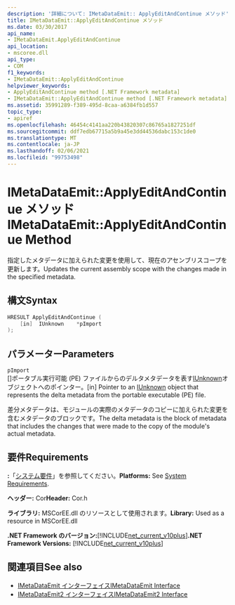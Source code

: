 ```yaml
---
description: '詳細について: IMetaDataEmit:: ApplyEditAndContinue メソッド'
title: IMetaDataEmit::ApplyEditAndContinue メソッド
ms.date: 03/30/2017
api_name:
- IMetaDataEmit.ApplyEditAndContinue
api_location:
- mscoree.dll
api_type:
- COM
f1_keywords:
- IMetaDataEmit::ApplyEditAndContinue
helpviewer_keywords:
- ApplyEditAndContinue method [.NET Framework metadata]
- IMetaDataEmit::ApplyEditAndContinue method [.NET Framework metadata]
ms.assetid: 35991289-f389-495d-8caa-a6384fb1d557
topic_type:
- apiref
ms.openlocfilehash: 46454c4141aa220b43820307c86765a1827251df
ms.sourcegitcommit: ddf7edb67715a5b9a45e3dd44536dabc153c1de0
ms.translationtype: MT
ms.contentlocale: ja-JP
ms.lasthandoff: 02/06/2021
ms.locfileid: "99753498"
---
```

# <a name="imetadataemitapplyeditandcontinue-method"></a><span data-ttu-id="7df80-103">IMetaDataEmit::ApplyEditAndContinue メソッド</span><span class="sxs-lookup"><span data-stu-id="7df80-103">IMetaDataEmit::ApplyEditAndContinue Method</span></span>

<span data-ttu-id="7df80-104">指定したメタデータに加えられた変更を使用して、現在のアセンブリスコープを更新します。</span><span class="sxs-lookup"><span data-stu-id="7df80-104">Updates the current assembly scope with the changes made in the specified metadata.</span></span>  
  
## <a name="syntax"></a><span data-ttu-id="7df80-105">構文</span><span class="sxs-lookup"><span data-stu-id="7df80-105">Syntax</span></span>  
  
```cpp  
HRESULT ApplyEditAndContinue (
    [in]  IUnknown    *pImport  
);  
```  
  
## <a name="parameters"></a><span data-ttu-id="7df80-106">パラメーター</span><span class="sxs-lookup"><span data-stu-id="7df80-106">Parameters</span></span>  

 `pImport`  
 <span data-ttu-id="7df80-107">\[\]ポータブル実行可能 (PE) ファイルからのデルタメタデータを表す[IUnknown](/cpp/atl/iunknown)オブジェクトへのポインター。</span><span class="sxs-lookup"><span data-stu-id="7df80-107">\[in\] Pointer to an [IUnknown](/cpp/atl/iunknown) object that represents the delta metadata from the portable executable (PE) file.</span></span>
  
 <span data-ttu-id="7df80-108">差分メタデータは、モジュールの実際のメタデータのコピーに加えられた変更を含むメタデータのブロックです。</span><span class="sxs-lookup"><span data-stu-id="7df80-108">The delta metadata is the block of metadata that includes the changes that were made to the copy of the module's actual metadata.</span></span>  
  
## <a name="requirements"></a><span data-ttu-id="7df80-109">要件</span><span class="sxs-lookup"><span data-stu-id="7df80-109">Requirements</span></span>  

 <span data-ttu-id="7df80-110">**:**「[システム要件](../../get-started/system-requirements.md)」を参照してください。</span><span class="sxs-lookup"><span data-stu-id="7df80-110">**Platforms:** See [System Requirements](../../get-started/system-requirements.md).</span></span>  
  
 <span data-ttu-id="7df80-111">**ヘッダー:** Cor</span><span class="sxs-lookup"><span data-stu-id="7df80-111">**Header:** Cor.h</span></span>  
  
 <span data-ttu-id="7df80-112">**ライブラリ:** MSCorEE.dll のリソースとして使用されます。</span><span class="sxs-lookup"><span data-stu-id="7df80-112">**Library:** Used as a resource in MSCorEE.dll</span></span>  
  
 <span data-ttu-id="7df80-113">**.NET Framework のバージョン:**[!INCLUDE[net_current_v10plus](../../../../includes/net-current-v10plus-md.md)]</span><span class="sxs-lookup"><span data-stu-id="7df80-113">**.NET Framework Versions:** [!INCLUDE[net_current_v10plus](../../../../includes/net-current-v10plus-md.md)]</span></span>  
  
## <a name="see-also"></a><span data-ttu-id="7df80-114">関連項目</span><span class="sxs-lookup"><span data-stu-id="7df80-114">See also</span></span>

- [<span data-ttu-id="7df80-115">IMetaDataEmit インターフェイス</span><span class="sxs-lookup"><span data-stu-id="7df80-115">IMetaDataEmit Interface</span></span>](imetadataemit-interface.md)
- [<span data-ttu-id="7df80-116">IMetaDataEmit2 インターフェイス</span><span class="sxs-lookup"><span data-stu-id="7df80-116">IMetaDataEmit2 Interface</span></span>](imetadataemit2-interface.md)
